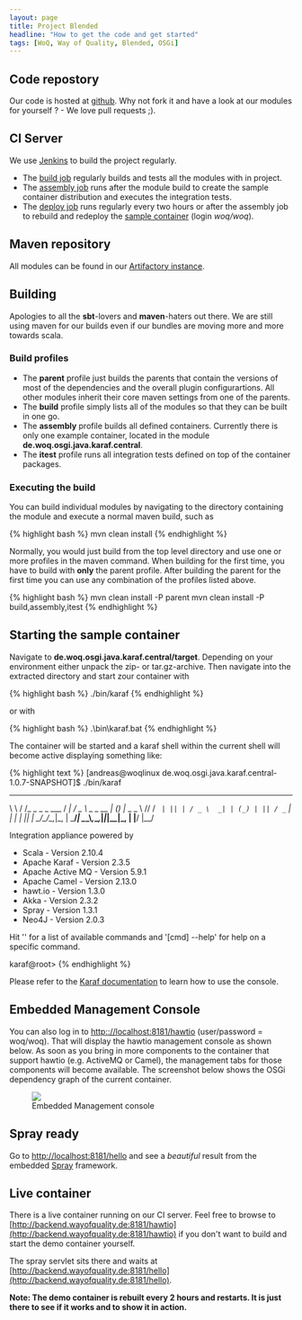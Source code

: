 ```yaml
---
layout: page
title: Project Blended
headline: "How to get the code and get started"
tags: [WoQ, Way of Quality, Blended, OSGi]
---
```

## Code repostory

Our code is hosted at [github](https://github.com/woq/de.woq.osgi.java). Why not fork it and have a look at our modules for yourself ? - We love pull requests ;).

## CI Server

We use [Jenkins](http://jenkins-ci.org) to build the project regularly.

* The [build job](http://ci.wayofquality.de:8081/jenkins/job/de.woq.osgi.java-build/) regularly builds and tests all the modules with in project.
* The [assembly job](http://ci.wayofquality.de:8081/jenkins/job/de.woq.osgi.java-assembly/) runs after the module build to create the sample container distribution and executes the integration tests.
* The [deploy job](http://ci.wayofquality.de:8081/jenkins/job/de.woq.osgi.java-deploy/) runs regularly every two hours or after the assembly job to rebuild and redeploy the [sample container](http://backend.wayofquality.de:8181/hawtio) (login _woq/woq_).

## Maven repository

All modules can be found in our [Artifactory instance](http://ci.wayofquality.de:8085/artifactory).

## Building

Apologies to all the __sbt__-lovers and __maven__-haters out there. We are still using maven for our builds even if our bundles are moving more and more towards scala.

### Build profiles

* The __parent__ profile just builds the parents that contain the versions of most of the dependencies and the overall plugin configurartions. All other modules inherit their core maven settings from one of the parents.
* The __build__ profile simply lists all of the modules so that they can be built in one go.
* The __assembly__ profile builds all defined containers. Currently there is only one example container, located in the module __de.woq.osgi.java.karaf.central__.
* The __itest__ profile runs all integration tests defined on top of the container packages.

### Executing the build

You can build individual modules by navigating to the directory containing the module and execute a normal maven build, such as

{% highlight bash %}
mvn clean install
{% endhighlight %}

Normally, you would just build from the top level directory and use one or more profiles in the maven command. When building for the first time, you have to build with __only__ the parent profile. After building the parent for the first time you can use any combination of the profiles listed above.

{% highlight bash %}
mvn clean install -P parent
mvn clean install -P build,assembly,itest
{% endhighlight %}

## Starting the sample container

Navigate to __de.woq.osgi.java.karaf.central/target__. Depending on your environment either unpack the zip- or tar.gz-archive. Then navigate into the extracted directory and start zour container with

{% highlight bash %}
./bin/karaf
{% endhighlight %}

or with

{% highlight bash %}
.\bin\karaf.bat
{% endhighlight %}

The container will be started and a karaf shell within the current shell will become active displaying something like:

{% highlight text %}
[andreas@woqlinux de.woq.osgi.java.karaf.central-1.0.7-SNAPSHOT]$ ./bin/karaf
 __      __                __    ___            _ _ _
 \ \    / /_ _ _  _   ___ / _|  / _ \ _  _ __ _| (_) |_ _  _
  \ \/\/ / _` | || | / _ \  _| | (_) | || / _` | | |  _| || |
   \_/\_/\__,_|\_, | \___/_|    \__\_\\_,_\__,_|_|_|\__|\_, |
               |__/                                     |__/

Integration appliance powered by
- Scala            - Version 2.10.4
- Apache Karaf     - Version 2.3.5
- Apache Active MQ - Version 5.9.1
- Apache Camel     - Version 2.13.0
- hawt.io          - Version 1.3.0
- Akka             - Version 2.3.2
- Spray            - Version 1.3.1
- Neo4J            - Version 2.0.3

Hit '<tab>' for a list of available commands
and '[cmd] --help' for help on a specific command.

karaf@root>
{% endhighlight %}

Please refer to the [Karaf documentation](http://karaf.apache.org/manual/latest-2.2.x/users-guide/using-console.html) to learn how to use the console.

## Embedded Management Console

You can also log in to [http:://localhost:8181/hawtio](http:://localhost:8181/hawtio) (user/password = woq/woq). That will display the hawtio management console as shown below. As soon as you bring in more components to the container that support hawtio (e.g. ActiveMQ or Camel), the management tabs for those components will become available. The screenshot below shows the OSGi dependency graph of the current container.

<figure>
	<img src="{{ site.url }}/images/projects/blended/hawtio-sample.png">
	<figcaption>Embedded Management console</figcaption>
</figure>

## Spray ready

Go to [http://localhost:8181/hello](http://localhost:8181/hello) and see a _beautiful_ result from the embedded [Spray](http://spray.io) framework.

## Live container

There is a live container running on our CI server. Feel free to browse to [http://backend.wayofquality.de:8181/hawtio](http://backend.wayofquality.de:8181/hawtio) if you don't want to build and start the demo container yourself.

The spray servlet sits there and waits at [http://backend.wayofquality.de:8181/hello](http://backend.wayofquality.de:8181/hello).

__Note: The demo container is rebuilt every 2 hours and restarts. It is just there to see if it works and to show it in action.__

